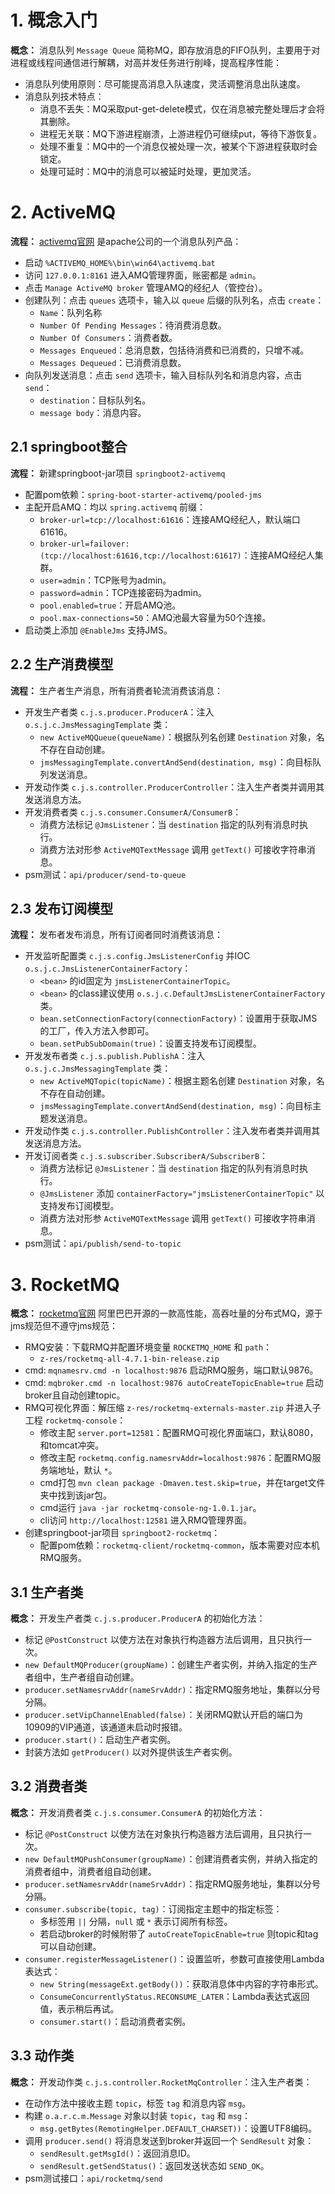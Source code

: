 # 1. 概念入门

**概念：** 消息队列 `Message Queue` 简称MQ，即存放消息的FIFO队列，主要用于对进程或线程间通信进行解耦，对高并发任务进行削峰，提高程序性能：
- 消息队列使用原则：尽可能提高消息入队速度，灵活调整消息出队速度。
- 消息队列技术特点：
    - 消息不丢失：MQ采取put-get-delete模式，仅在消息被完整处理后才会将其删除。
    - 进程无关联：MQ下游进程崩溃，上游进程仍可继续put，等待下游恢复。
    - 处理不重复：MQ中的一个消息仅被处理一次，被某个下游进程获取时会锁定。
    - 处理可延时：MQ中的消息可以被延时处理，更加灵活。

# 2. ActiveMQ

**流程：** [activemq官网](http://activemq.apache.org/) 是apache公司的一个消息队列产品：
- 启动 `%ACTIVEMQ_HOME%\bin\win64\activemq.bat`
- 访问 `127.0.0.1:8161` 进入AMQ管理界面，账密都是 `admin`。
- 点击 `Manage ActiveMQ broker` 管理AMQ的经纪人（管控台）。
- 创建队列：点击 `queues` 选项卡，输入以 `queue` 后缀的队列名，点击 `create`：
    - `Name`：队列名称
    - `Number Of Pending Messages`：待消费消息数。
    - `Number Of Consumers`：消费者数。
    - `Messages Enqueued`：总消息数，包括待消费和已消费的，只增不减。
    - `Messages Dequeued`：已消费消息数。
- 向队列发送消息：点击 `send` 选项卡，输入目标队列名和消息内容，点击 `send`：
    - `destination`：目标队列名。
    - `message body`：消息内容。

## 2.1 springboot整合

**流程：** 新建springboot-jar项目 `springboot2-activemq`
- 配置pom依赖：`spring-boot-starter-activemq/pooled-jms`
- 主配开启AMQ：均以 `spring.activemq` 前缀：
    - `broker-url=tcp://localhost:61616`：连接AMQ经纪人，默认端口61616。
    - `broker-url=failover:(tcp://localhost:61616,tcp://localhost:61617)`：连接AMQ经纪人集群。
    - `user=admin`：TCP账号为admin。
    - `password=admin`：TCP连接密码为admin。
    - `pool.enabled=true`：开启AMQ池。
    - `pool.max-connections=50`：AMQ池最大容量为50个连接。
- 启动类上添加 `@EnableJms` 支持JMS。

## 2.2 生产消费模型

**流程：** 生产者生产消息，所有消费者轮流消费该消息：
- 开发生产者类 `c.j.s.producer.ProducerA`：注入 `o.s.j.c.JmsMessagingTemplate` 类：
    - `new ActiveMQQueue(queueName)`：根据队列名创建 `Destination` 对象，名不存在自动创建。
    - `jmsMessagingTemplate.convertAndSend(destination, msg)`：向目标队列发送消息。
- 开发动作类 `c.j.s.controller.ProducerController`：注入生产者类并调用其发送消息方法。
- 开发消费者类 `c.j.s.consumer.ConsumerA/ConsumerB`：
    - 消费方法标记 `@JmsListener`：当 `destination` 指定的队列有消息时执行。
    - 消费方法对形参 `ActiveMQTextMessage` 调用 `getText()` 可接收字符串消息。
- psm测试：`api/producer/send-to-queue`

## 2.3 发布订阅模型

**流程：** 发布者发布消息，所有订阅者同时消费该消息：
- 开发监听配置类 `c.j.s.config.JmsListenerConfig` 并IOC `o.s.j.c.JmsListenerContainerFactory`：
    - `<bean>` 的id固定为 `jmsListenerContainerTopic`。
    - `<bean>` 的class建议使用 `o.s.j.c.DefaultJmsListenerContainerFactory` 类。
    - `bean.setConnectionFactory(connectionFactory)`：设置用于获取JMS的工厂，传入方法入参即可。
    - `bean.setPubSubDomain(true)`：设置支持发布订阅模型。
- 开发发布者类 `c.j.s.publish.PublishA`：注入 `o.s.j.c.JmsMessagingTemplate` 类：
    - `new ActiveMQTopic(topicName)`：根据主题名创建 `Destination` 对象，名不存在自动创建。
    - `jmsMessagingTemplate.convertAndSend(destination, msg)`：向目标主题发送消息。
- 开发动作类 `c.j.s.controller.PublishController`：注入发布者类并调用其发送消息方法。
- 开发订阅者类 `c.j.s.subscriber.SubscriberA/SubscriberB`：
    - 消费方法标记 `@JmsListener`：当 `destination` 指定的队列有消息时执行。
    - `@JmsListener` 添加 `containerFactory="jmsListenerContainerTopic"` 以支持发布订阅模型。
    - 消费方法对形参 `ActiveMQTextMessage` 调用 `getText()` 可接收字符串消息。
- psm测试：`api/publish/send-to-topic`

# 3. RocketMQ

**概念：** [rocketmq官网](http://rocketmq.apache.org/) 阿里巴巴开源的一款高性能，高吞吐量的分布式MQ，源于jms规范但不遵守jms规范：
- RMQ安装：下载RMQ并配置环境变量 `ROCKETMQ_HOME` 和 `path`：
    - `z-res/rocketmq-all-4.7.1-bin-release.zip`
- cmd: `mqnamesrv.cmd -n localhost:9876` 启动RMQ服务，端口默认9876。
- cmd: `mqbroker.cmd -n localhost:9876 autoCreateTopicEnable=true` 启动broker且自动创建topic。
- RMQ可视化界面：解压缩 `z-res/rocketmq-externals-master.zip` 并进入子工程 `rocketmq-console`：
    - 修改主配 `server.port=12581`：配置RMQ可视化界面端口，默认8080，和tomcat冲突。
    - 修改主配 `rocketmq.config.namesrvAddr=localhost:9876`：配置RMQ服务端地址，默认 `*`。
    - cmd打包 `mvn clean package -Dmaven.test.skip=true`，并在target文件夹中找到该jar包。
    - cmd运行 `java -jar rocketmq-console-ng-1.0.1.jar`。
    - cli访问 `http://localhost:12581` 进入RMQ管理界面。
- 创建springboot-jar项目 `springboot2-rocketmq`：
    - 配置pom依赖：`rocketmq-client/rocketmq-common`，版本需要对应本机RMQ服务。

## 3.1 生产者类

**概念：** 开发生产者类 `c.j.s.producer.ProducerA` 的初始化方法：
- 标记 `@PostConstruct` 以使方法在对象执行构造器方法后调用，且只执行一次。
- `new DefaultMQProducer(groupName)`：创建生产者实例，并纳入指定的生产者组中，生产者组自动创建。
- `producer.setNamesrvAddr(nameSrvAddr)`：指定RMQ服务地址，集群以分号分隔。
- `producer.setVipChannelEnabled(false)`：关闭RMQ默认开启的端口为10909的VIP通道，该通道未启动时报错。
- `producer.start()`：启动生产者实例。
- 封装方法如 `getProducer()` 以对外提供该生产者实例。

## 3.2 消费者类

**概念：** 开发消费者类 `c.j.s.consumer.ConsumerA` 的初始化方法：
- 标记 `@PostConstruct` 以使方法在对象执行构造器方法后调用，且只执行一次。
- `new DefaultMQPushConsumer(groupName)`：创建消费者实例，并纳入指定的消费者组中，消费者组自动创建。
- `producer.setNamesrvAddr(nameSrvAddr)`：指定RMQ服务地址，集群以分号分隔。
- `consumer.subscribe(topic, tag)`：订阅指定主题中的指定标签：
    - 多标签用 `||` 分隔，`null` 或 `*` 表示订阅所有标签。
    - 若启动broker的时候附带了 `autoCreateTopicEnable=true` 则topic和tag可以自动创建。
- `consumer.registerMessageListener()`：设置监听，参数可直接使用Lambda表达式：
    - `new String(messageExt.getBody())`：获取消息体中内容的字符串形式。
    - `ConsumeConcurrentlyStatus.RECONSUME_LATER`：Lambda表达式返回值，表示稍后再试。
    - `consumer.start()`：启动消费者实例。

## 3.3 动作类

**概念：** 开发动作类 `c.j.s.controller.RocketMqController`：注入生产者类：
- 在动作方法中接收主题 `topic`，标签 `tag` 和消息内容 `msg`。
- 构建 `o.a.r.c.m.Message` 对象以封装 `topic`，`tag` 和 `msg`：
    - `msg.getBytes(RemotingHelper.DEFAULT_CHARSET))`：设置UTF8编码。
- 调用 `producer.send()` 将消息发送到broker并返回一个 `SendResult` 对象：
    - `sendResult.getMsgId()`：返回消息ID。
    - `sendResult.getSendStatus()`：返回发送状态如 `SEND_OK`。
- psm测试接口：`api/rocketmq/send`